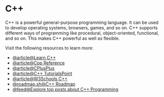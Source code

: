 # C++

C++ is a powerful general-purpose programming language. It can be used to develop operating systems, browsers, games, and so on. C++ supports different ways of programming like procedural, object-oriented, functional, and so on. This makes C++ powerful as well as flexible.

Visit the following resources to learn more:

- [@article@Learn C++](https://learncpp.com/)
- [@article@Cpp Reference](https://en.cppreference.com/)
- [@article@CPlusPlus](https://cplusplus.com/)
- [@article@C++ TutorialsPoint](https://www.tutorialspoint.com/cplusplus/index.htm)
- [@article@W3Schools C++](https://www.w3schools.com/cpp/default.asp)
- [@roadmap.sh@C++ Roadmap](https://roadmap.sh/cpp)
- [@feed@Explore top posts about C++ Programming](https://app.daily.dev/tags/c++?ref=roadmapsh)
